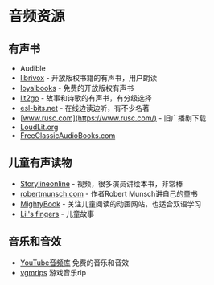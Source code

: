 # 音频资源

## 有声书

- Audible
- [librivox](https://librivox.org/) - 开放版权书籍的有声书，用户朗读
- [loyalbooks](http://www.loyalbooks.com/) - 免费的开放版权有声书
- [lit2go](https://etc.usf.edu/lit2go/) - 故事和诗歌的有声书，有分级选择
- [esl-bits.net](http://esl-bits.net/) - 在线边读边听，有不少名著
- [www.rusc.com](https://www.rusc.com/) - 旧广播剧下载
- [LoudLit.org](http://loudlit.org/)
- [FreeClassicAudioBooks.com](http://freeclassicaudiobooks.com/)

## 儿童有声读物

- [Storylineonline](http://www.storylineonline.net/) - 视频，很多演员讲绘本书，非常棒
- [robertmunsch.com](https://robertmunsch.com/book/) - 作者Robert Munsch讲自己的童书
- [MightyBook](http://www.mightybook.com/) - 关注儿童阅读的动画网站，也适合双语学习
- [Lil's fingers](http://www.lil-fingers.com/) - 儿童故事


## 音乐和音效

- [YouTube音频库](https://www.youtube.com/audiolibrary/music) 免费的音乐和音效
- [vgmrips](https://vgmrips.net/) 游戏音乐rip

